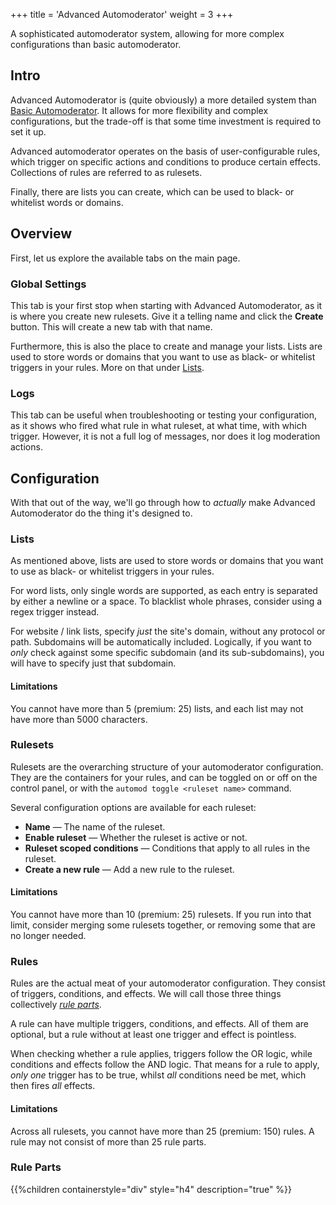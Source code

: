 +++
title = 'Advanced Automoderator'
weight = 3
+++

A sophisticated automoderator system, allowing for more complex configurations than basic automoderator.

<!--more-->

## Intro

Advanced Automoderator is (quite obviously) a more detailed system than [Basic Automoderator](../basic-automoderator).
It allows for more flexibility and complex configurations, but the trade-off is that some time investment is required
to set it up.

Advanced automoderator operates on the basis of user-configurable rules, which trigger on specific actions and
conditions to produce certain effects. Collections of rules are referred to as rulesets.

Finally, there are lists you can create, which can be used to black- or whitelist words or domains.

## Overview

First, let us explore the available tabs on the main page.

### Global Settings

This tab is your first stop when starting with Advanced Automoderator, as it is where you create new rulesets. Give it a
telling name and click the **Create** button. This will create a new tab with that name.

Furthermore, this is also the place to create and manage your lists. Lists are used to store words or domains that you
want to use as black- or whitelist triggers in your rules. More on that under [Lists](#lists).

### Logs

This tab can be useful when troubleshooting or testing your configuration, as it shows who fired what rule in what
ruleset, at what time, with which trigger. However, it is not a full log of messages, nor does it log moderation
actions.

## Configuration

With that out of the way, we'll go through how to *actually* make Advanced Automoderator do the thing it's designed to.

### Lists

As mentioned above, lists are used to store words or domains that you want to use as black- or whitelist triggers in your
rules.

For word lists, only single words are supported, as each entry is separated by either a newline or a space. To blacklist
whole phrases, consider using a regex trigger instead.

For website / link lists, specify *just* the site's domain, without any protocol or path. Subdomains will be
automatically included. Logically, if you want to *only* check against some specific subdomain (and its sub-subdomains),
you will have to specify just that subdomain.

#### Limitations

You cannot have more than 5 (premium: 25) lists, and each list may not have more than 5000 characters.

### Rulesets

Rulesets are the overarching structure of your automoderator configuration. They are the containers for your rules, and
can be toggled on or off on the control panel, or with the `automod toggle <ruleset name>` command.

Several configuration options are available for each ruleset:

- **Name** — The name of the ruleset.
- **Enable ruleset** — Whether the ruleset is active or not.
- **Ruleset scoped conditions** — Conditions that apply to all rules in the ruleset.
- **Create a new rule** — Add a new rule to the ruleset.

#### Limitations

You cannot have more than 10 (premium: 25) rulesets. If you run into that limit, consider merging some rulesets
together, or removing some that are no longer needed.

### Rules

Rules are the actual meat of your automoderator configuration. They consist of triggers, conditions, and effects. We
will call those three things collectively [*rule parts*](#rule-parts).

A rule can have multiple triggers, conditions, and effects. All of them are optional, but a rule without at least one
trigger and effect is pointless.

When checking whether a rule applies, triggers follow the OR logic, while conditions and effects follow the AND logic.
That means for a rule to apply, *only one* trigger has to be true, whilst *all* conditions need be met, which
then fires *all* effects.

#### Limitations

Across all rulesets, you cannot have more than 25 (premium: 150) rules. A rule may not consist of more than 25 rule
parts.

### Rule Parts

{{%children containerstyle="div" style="h4" description="true" %}}
